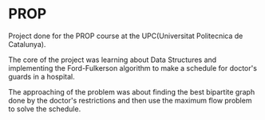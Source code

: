 # PROP

Project done for the PROP course at the UPC(Universitat Politecnica de Catalunya).

The core of the project was learning about Data Structures and implementing the Ford-Fulkerson algorithm to make a schedule
for doctor's guards in a hospital.

The approaching of the problem was about finding the best bipartite graph done by the doctor's restrictions and then use 
the maximum flow problem to solve the schedule.

